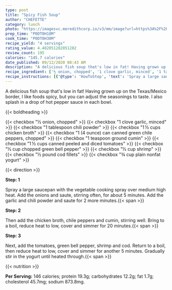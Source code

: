 ```yaml
---
type: post
title: "Spicy Fish Soup"
author: "CHEFETTE"
category: lunch
photo: "https://imagesvc.meredithcorp.io/v3/mm/image?url=https%3A%2F%2Fimages.media-allrecipes.com%2Fuserphotos%2F2422141.jpg"
prep_time: "P0DT0H10M"
cook_time: "P0DT0H30M"
recipe_yield: "4 servings"
rating_value: 4.482051282051282
review_count: 195
calories: "145.7 calories"
date_published: 09/12/2020 08:43 AM
description: "A delicious fish soup that's low in fat! Having grown up on the Texas/Mexico border, I like foods spicy, but you can adjust the seasonings to taste. I also splash in a drop of hot pepper sauce in each bowl."
recipe_ingredient: ['½ onion, chopped', '1 clove garlic, minced', '1 tablespoon chili powder', '1\u2009½ cups chicken broth', '1 (4 ounce) can canned green chile peppers, chopped', '1 teaspoon ground cumin', '1\u2009½ cups canned peeled and diced tomatoes', '½ cup chopped green bell pepper', '½ cup shrimp', '½ pound cod fillets', '¾ cup plain nonfat yogurt']
recipe_instructions: [{'@type': 'HowToStep', 'text': 'Spray a large saucepan with the vegetable cooking spray over medium high heat. Add the onions and saute, stirring often, for about 5 minutes. Add the garlic and chili powder and saute for 2 more minutes.\n'}, {'@type': 'HowToStep', 'text': 'Then add the chicken broth, chile peppers and cumin, stirring well. Bring to a boil, reduce heat to low, cover and simmer for 20 minutes.\n'}, {'@type': 'HowToStep', 'text': 'Next, add the tomatoes, green bell pepper, shrimp and cod. Return to a boil, then reduce heat to low, cover and simmer for another 5 minutes. Gradually stir in the yogurt until heated through.\n'}]
---
```


A delicious fish soup that's low in fat! Having grown up on the Texas/Mexico border, I like foods spicy, but you can adjust the seasonings to taste. I also splash in a drop of hot pepper sauce in each bowl. 

{{< boldheading >}}

{{< checkbox "½  onion, chopped" >}}
{{< checkbox "1 clove garlic, minced" >}}
{{< checkbox "1 tablespoon chili powder" >}}
{{< checkbox "1 ½ cups chicken broth" >}}
{{< checkbox "1 (4 ounce) can canned green chile peppers, chopped" >}}
{{< checkbox "1 teaspoon ground cumin" >}}
{{< checkbox "1 ½ cups canned peeled and diced tomatoes" >}}
{{< checkbox "½ cup chopped green bell pepper" >}}
{{< checkbox "½ cup shrimp" >}}
{{< checkbox "½ pound cod fillets" >}}
{{< checkbox "¾ cup plain nonfat yogurt" >}}


{{< direction >}}

**Step: 1**

Spray a large saucepan with the vegetable cooking spray over medium high heat. Add the onions and saute, stirring often, for about 5 minutes. Add the garlic and chili powder and saute for 2 more minutes.{{< span >}}

**Step: 2**

Then add the chicken broth, chile peppers and cumin, stirring well. Bring to a boil, reduce heat to low, cover and simmer for 20 minutes.{{< span >}}

**Step: 3**

Next, add the tomatoes, green bell pepper, shrimp and cod. Return to a boil, then reduce heat to low, cover and simmer for another 5 minutes. Gradually stir in the yogurt until heated through.{{< span >}}

{{< nutrition >}}

**Per Serving:** 146 calories; protein 19.3g; carbohydrates 12.2g; fat 1.7g; cholesterol 45.7mg; sodium 873.8mg.